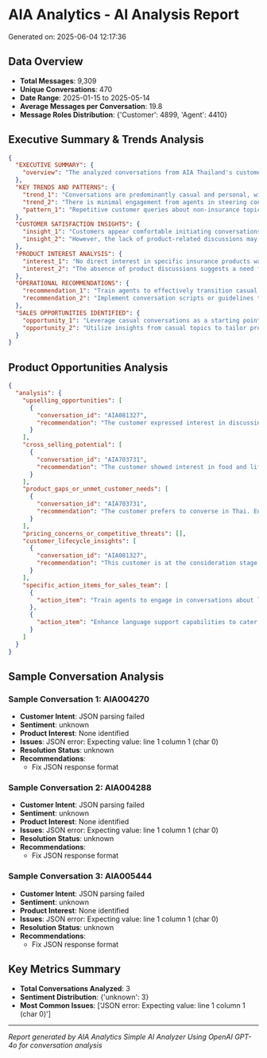 # AIA Analytics - AI Analysis Report
Generated on: 2025-06-04 12:17:36

## Data Overview
- **Total Messages**: 9,309
- **Unique Conversations**: 470
- **Date Range**: 2025-01-15 to 2025-05-14
- **Average Messages per Conversation**: 19.8
- **Message Roles Distribution**: {'Customer': 4899, 'Agent': 4410}

## Executive Summary & Trends Analysis
```json
{
  "EXECUTIVE SUMMARY": {
    "overview": "The analyzed conversations from AIA Thailand's customer service interactions primarily revolve around casual and non-business-related topics, such as sports and food. There is a lack of focus on insurance products or services, indicating a potential gap in customer engagement strategies."
  },
  "KEY TRENDS AND PATTERNS": {
    "trend_1": "Conversations are predominantly casual and personal, with customers initiating discussions about sports and food.",
    "trend_2": "There is minimal engagement from agents in steering conversations towards insurance products or services.",
    "pattern_1": "Repetitive customer queries about non-insurance topics suggest a need for better conversation guidance by agents."
  },
  "CUSTOMER SATISFACTION INSIGHTS": {
    "insight_1": "Customers appear comfortable initiating conversations, indicating a positive rapport with agents.",
    "insight_2": "However, the lack of product-related discussions may suggest missed opportunities for enhancing customer satisfaction through informative engagement."
  },
  "PRODUCT INTEREST ANALYSIS": {
    "interest_1": "No direct interest in specific insurance products was identified in the conversations.",
    "interest_2": "The absence of product discussions suggests a need for proactive promotion of insurance offerings during interactions."
  },
  "OPERATIONAL RECOMMENDATIONS": {
    "recommendation_1": "Train agents to effectively transition casual conversations to product-related discussions, enhancing customer awareness of AIA's offerings.",
    "recommendation_2": "Implement conversation scripts or guidelines that encourage agents to introduce insurance products naturally during interactions."
  },
  "SALES OPPORTUNITIES IDENTIFIED": {
    "opportunity_1": "Leverage casual conversations as a starting point to introduce relevant insurance products, such as life insurance plans for sports enthusiasts or health plans for food lovers.",
    "opportunity_2": "Utilize insights from casual topics to tailor product recommendations, potentially increasing conversion rates."
  }
}
```

## Product Opportunities Analysis
```json
{
  "analysis": {
    "upselling_opportunities": [
      {
        "conversation_id": "AIA081327",
        "recommendation": "The customer expressed interest in discussing insurance. Recommend the AIA PAY LIFE PLUS (NON PAR) plan as it aligns with family-oriented customers. Highlight benefits such as family security and long-term financial planning."
      }
    ],
    "cross_selling_potential": [
      {
        "conversation_id": "AIA703731",
        "recommendation": "The customer showed interest in food and lifestyle. Suggest a health insurance plan that covers wellness programs or dietary consultations, which could be appealing given their interest in food."
      }
    ],
    "product_gaps_or_unmet_customer_needs": [
      {
        "conversation_id": "AIA703731",
        "recommendation": "The customer prefers to converse in Thai. Ensure that agents are equipped to handle conversations in multiple languages to meet customer expectations and improve service satisfaction."
      }
    ],
    "pricing_concerns_or_competitive_threats": [],
    "customer_lifecycle_insights": [
      {
        "conversation_id": "AIA081327",
        "recommendation": "This customer is at the consideration stage of the insurance buying process. Focus on providing detailed product information and personalized quotes to move them towards the decision stage."
      }
    ],
    "specific_action_items_for_sales_team": [
      {
        "action_item": "Train agents to engage in conversations about lifestyle interests, such as sports and food, to build rapport and identify potential insurance needs related to health and life coverage."
      },
      {
        "action_item": "Enhance language support capabilities to cater to non-English speaking customers, ensuring seamless communication and service delivery."
      }
    ]
  }
}
```

## Sample Conversation Analysis


### Sample Conversation 1: AIA004270
- **Customer Intent**: JSON parsing failed
- **Sentiment**: unknown
- **Product Interest**: None identified
- **Issues**: JSON error: Expecting value: line 1 column 1 (char 0)
- **Resolution Status**: unknown
- **Recommendations**: 
  - Fix JSON response format

### Sample Conversation 2: AIA004288
- **Customer Intent**: JSON parsing failed
- **Sentiment**: unknown
- **Product Interest**: None identified
- **Issues**: JSON error: Expecting value: line 1 column 1 (char 0)
- **Resolution Status**: unknown
- **Recommendations**: 
  - Fix JSON response format

### Sample Conversation 3: AIA005444
- **Customer Intent**: JSON parsing failed
- **Sentiment**: unknown
- **Product Interest**: None identified
- **Issues**: JSON error: Expecting value: line 1 column 1 (char 0)
- **Resolution Status**: unknown
- **Recommendations**: 
  - Fix JSON response format


## Key Metrics Summary
- **Total Conversations Analyzed**: 3
- **Sentiment Distribution**: {'unknown': 3}
- **Most Common Issues**: ['JSON error: Expecting value: line 1 column 1 (char 0)']

---
*Report generated by AIA Analytics Simple AI Analyzer*
*Using OpenAI GPT-4o for conversation analysis*
